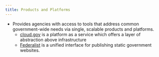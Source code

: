 ```yaml
---
title: Products and Platforms
---
```


 - Provides agencies with access to tools that address common government-wide needs via single, scalable products and platforms.
   - [cloud.gov](https://cloud.gov/) is a platform as a service which offers a layer of abstraction above infrastructure
   - [Federalist](https://federalist.18f.gov/) is a unified interface for publishing static government websites.


